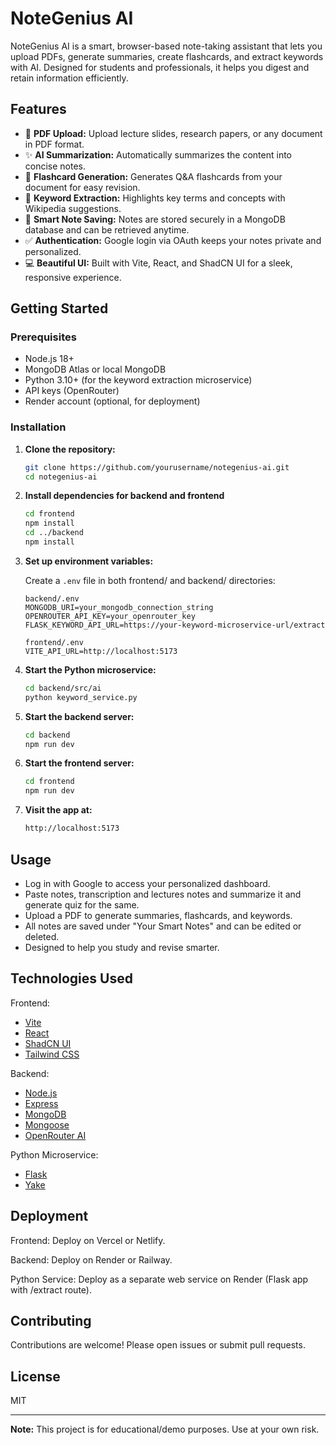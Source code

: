 # NoteGenius AI

NoteGenius AI is a smart, browser-based note-taking assistant that lets you upload PDFs, generate summaries, create flashcards, and extract keywords with AI. Designed for students and professionals, it helps you digest and retain information efficiently.

## Features

- 📄 **PDF Upload:** Upload lecture slides, research papers, or any document in PDF format.
- ✨ **AI Summarization:** Automatically summarizes the content into concise notes.
- 🎯 **Flashcard Generation:** Generates Q&A flashcards from your document for easy revision.
- 🔑 **Keyword Extraction:** Highlights key terms and concepts with Wikipedia suggestions.
- 🧠 **Smart Note Saving:** Notes are stored securely in a MongoDB database and can be retrieved anytime.
- ✅ **Authentication:** Google login via OAuth keeps your notes private and personalized.
- 💻 **Beautiful UI:** Built with Vite, React, and ShadCN UI for a sleek, responsive experience.

## Getting Started

### Prerequisites

- Node.js 18+
- MongoDB Atlas or local MongoDB
- Python 3.10+ (for the keyword extraction microservice)
- API keys (OpenRouter)
- Render account (optional, for deployment)

### Installation

1. **Clone the repository:**
   ```sh
   git clone https://github.com/yourusername/notegenius-ai.git
   cd notegenius-ai


2. **Install dependencies for backend and frontend**
   ```sh
   cd frontend
   npm install
   cd ../backend
   npm install
   ```

3. **Set up environment variables:**

   Create a `.env` file in both frontend/ and backend/ directories:
   
   ```
   backend/.env
   MONGODB_URI=your_mongodb_connection_string
   OPENROUTER_API_KEY=your_openrouter_key
   FLASK_KEYWORD_API_URL=https://your-keyword-microservice-url/extract

   frontend/.env
   VITE_API_URL=http://localhost:5173
   ```

4. **Start the Python microservice:**
   ```sh
   cd backend/src/ai
   python keyword_service.py
   ```

5. **Start the backend server:**
   ```sh
   cd backend
   npm run dev
   ```
6. **Start the frontend server:**
   ```sh
   cd frontend
   npm run dev
   ```
7. **Visit the app at:**
   ```sh
   http://localhost:5173
   ```

## Usage

- Log in with Google to access your personalized dashboard.
- Paste notes, transcription and lectures notes and summarize it and generate quiz for the same.
- Upload a PDF to generate summaries, flashcards, and keywords.
- All notes are saved under "Your Smart Notes" and can be edited or deleted.
- Designed to help you study and revise smarter.

## Technologies Used
Frontend:
- [Vite](https://vite.dev/)
- [React](https://react.dev/)
- [ShadCN UI](https://ui.shadcn.com/)
- [Tailwind CSS](https://tailwindcss.com/)

Backend:
- [Node.js](https://nodejs.org/en)
- [Express](https://expressjs.com/)
- [MongoDB](https://www.mongodb.com/)
- [Mongoose](https://mongoosejs.com/)
- [OpenRouter AI](https://openrouter.ai/)

Python Microservice:
- [Flask](https://flask.palletsprojects.com/en/stable/)
- [Yake](https://pypi.org/project/yake/)

## Deployment

Frontend: Deploy on Vercel or Netlify.

Backend: Deploy on Render or Railway.

Python Service: Deploy as a separate web service on Render (Flask app with /extract route).

## Contributing

Contributions are welcome! Please open issues or submit pull requests.

## License

MIT

---

**Note:** This project is for educational/demo purposes. Use at your own risk.
